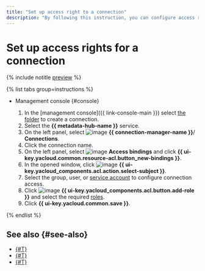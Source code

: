 ```yaml
---
title: "Set up access right to a connection"
description: "By following this instruction, you can configure access rights to the connection."
---
```


# Set up access rights for a connection

{% include notitle [preview](../../_includes/note-preview.md) %}

{% list tabs group=instructions %}

- Management console {#console}

  1. In the [management console]({{ link-console-main }}) select [the folder](../../resource-manager/concepts/resources-hierarchy.md#folder) to create a connection.
  1. Select the **{{ metadata-hub-name }}** service.
  1. On the left panel, select ![image](../../_assets/console-icons/plug-connection.svg) **{{ connection-manager-name }}**/ **Connections**.
  1. Click the connection name.
  1. On the left panel, select ![image](../../_assets/console-icons/persons.svg) **Access bindings** and click **{{ ui-key.yacloud.common.resource-acl.button_new-bindings }}**.
  1. In the opened window, click ![image](../../_assets/console-icons/plus.svg) **{{ ui-key.yacloud_components.acl.action.select-subject }}**.
  1. Select the group, user, or [service account](../../iam/concepts/users/service-accounts.md) to configure connection access.
  1. Click ![image](../../_assets/console-icons/plus.svg) **{{ ui-key.yacloud_components.acl.button.add-role }}** and select the required [roles](../security/index.md#roles-list).
  1. Click **{{ ui-key.yacloud.common.save }}**.   

{% endlist %}

## See also {#see-also}

* [{#T}](../concepts/connection-manager.md)
* [{#T}](../../iam/concepts/access-control/index.md)
* [{#T}](../security/index.md)
